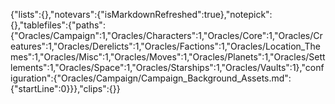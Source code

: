 {"lists":{},"notevars":{"isMarkdownRefreshed":true},"notepick":{},"tablefiles":{"paths":{"Oracles/Campaign":1,"Oracles/Characters":1,"Oracles/Core":1,"Oracles/Creatures":1,"Oracles/Derelicts":1,"Oracles/Factions":1,"Oracles/Location_Themes":1,"Oracles/Misc":1,"Oracles/Moves":1,"Oracles/Planets":1,"Oracles/Settlements":1,"Oracles/Space":1,"Oracles/Starships":1,"Oracles/Vaults":1},"configuration":{"Oracles/Campaign/Campaign_Background_Assets.md":{"startLine":0}}},"clips":{}}